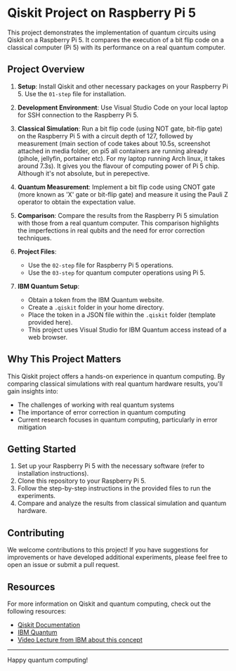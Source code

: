 # Qiskit Project on Raspberry Pi 5

This project demonstrates the implementation of quantum circuits using Qiskit on a Raspberry Pi 5. It compares the execution of a bit flip code on a classical computer (Pi 5) with its performance on a real quantum computer.

## Project Overview

1. **Setup**: Install Qiskit and other necessary packages on your Raspberry Pi 5. Use the  `01-step` file for installation.

2. **Development Environment**: Use Visual Studio Code on your local laptop for SSH connection to the Raspberry Pi 5.

3. **Classical Simulation**: Run a bit flip code (using NOT gate, bit-flip gate) on the Raspberry Pi 5 with a circuit depth of 127, followed by measurement (main section of code takes about 10.5s, screenshot attached in media folder, on pi5 all containers are running already (pihole, jellyfin, portainer etc). For my laptop running Arch linux, it takes around 7.3s). It gives you the flavour of computing power of Pi 5 chip. Although it's not absolute, but in perepective.

4. **Quantum Measurement**: Implement a bit flip code using CNOT gate (more known as 'X' gate or bit-flip gate) and measure it using the Pauli Z operator to obtain the <Z> expectation value.

5. **Comparison**: Compare the results from the Raspberry Pi 5 simulation with those from a real quantum computer. This comparison highlights the imperfections in real qubits and the need for error correction techniques.

6. **Project Files**: 
   - Use the `02-step` file for Raspberry Pi 5 operations.
   - Use the `03-step` for quantum computer operations using Pi 5.

7. **IBM Quantum Setup**:
   - Obtain a token from the IBM Quantum website.
   - Create a `.qiskit` folder in your home directory.
   - Place the token in a JSON file within the `.qiskit` folder (template provided here).
   - This project uses Visual Studio for IBM Quantum access instead of a web browser.

## Why This Project Matters

This Qiskit project offers a hands-on experience in quantum computing. By comparing classical simulations with real quantum hardware results, you'll gain insights into:

- The challenges of working with real quantum systems
- The importance of error correction in quantum computing
- Current research focuses in quantum computing, particularly in error mitigation

## Getting Started

1. Set up your Raspberry Pi 5 with the necessary software (refer to installation instructions).
2. Clone this repository to your Raspberry Pi 5.
3. Follow the step-by-step instructions in the provided files to run the experiments.
4. Compare and analyze the results from classical simulation and quantum hardware.

## Contributing

We welcome contributions to this project! If you have suggestions for improvements or have developed additional experiments, please feel free to open an issue or submit a pull request.

## Resources

For more information on Qiskit and quantum computing, check out the following resources:

- [Qiskit Documentation](https://qiskit.org/documentation/)
- [IBM Quantum](https://quantum-computing.ibm.com/)
- [Video Lecture from IBM about this concept](https://www.youtube.com/watch?v=3Ka11boCm1M&t=724s)

---

Happy quantum computing!
